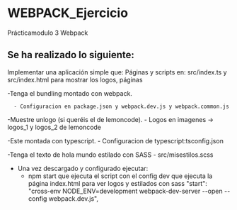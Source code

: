 # WEBPACK_Ejercicio
Prácticamodulo 3 Webpack

Se ha realizado lo siguiente:
---------------------------------
Implementar una aplicación simple que:
  Páginas y scripts en:
    src/index.ts y src/index.html para mostrar los logos, páginas
  
  -Tenga el bundling montado con webpack.
  
      - Configuracion en package.json y webpack.dev.js y webpack.common.js
   
  -Muestre unlogo (si queréis el de lemoncode).
      - Logos en imagenes -> logos_1 y logos_2 de lemoncode
  
  -Este montada con typescript.
        - Configuracion de typescript:tsconfig.json
    
  -Tenga el texto de hola mundo estilado con SASS
      -  src/misestilos.scss
 
 - Una vez descargado y configurado ejecutar:
    - npm start que ejecuta el script con el config dev que ejecuta la página index.html para ver logos y estilados con sass
      "start": "cross-env NODE_ENV=development webpack-dev-server --open --config webpack.dev.js",
      
    
  
  
 
 
  
  
